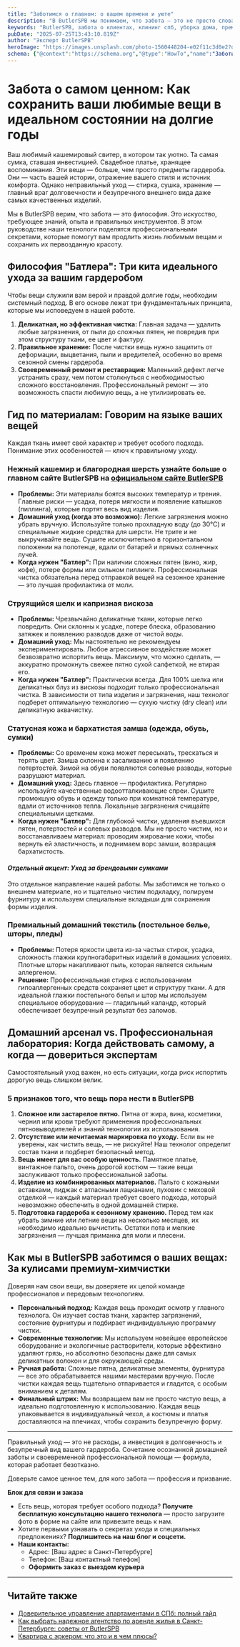 ```yaml
---
title: "Заботимся о главном: о вашем времени и уюте"
description: "В ButlerSPB мы понимаем, что забота — это не просто слова. Это безупречный сервис, внимание к деталям и освобождение вашего времени для самого главного. Доверьте нам уют."
keywords: "ButlerSPB, забота о клиентах, клининг спб, уборка дома, премиум сервис, уют в доме, консьерж сервис"
pubDate: "2025-07-25T13:43:10.819Z"
author: "Эксперт ButlerSPB"
heroImage: "https://images.unsplash.com/photo-1560448204-e02f11c3d0e2?q=80&w=2070&auto=format&fit=crop"
schema: {"@context":"https://schema.org","@type":"HowTo","name":"Заботимся о главном: о вашем времени и уюте","description":"В ButlerSPB мы понимаем, что забота — это не просто слова. Это безупречный сервис, внимание к деталям и освобождение вашего времени для самого главного. Доверьте нам уют.","image":{"@type":"ImageObject","url":"https://images.unsplash.com/photo-1560448204-e02f11c3d0e2?q=80&w=2070&auto=format&fit=crop"},"aggregateRating":{"@type":"AggregateRating","ratingValue":"4.9","reviewCount":733,"bestRating":"5","worstRating":"1"},"publisher":{"@type":"Organization","name":"Блог ButlerSPB","logo":{"@type":"ImageObject","url":"https://butlerspb-blog.netlify.app/favicon.ico"}},"mainEntityOfPage":{"@type":"WebPage","@id":"https://butlerspb-blog.netlify.app/blog/zabotimsya-o/"}}
---
```

# Забота о самом ценном: Как сохранить ваши любимые вещи в идеальном состоянии на долгие годы

Ваш любимый кашемировый свитер, в котором так уютно. Та самая сумка, ставшая инвестицией. Свадебное платье, хранящее воспоминания. Эти вещи — больше, чем просто предметы гардероба. Они — часть вашей истории, отражение вашего стиля и источник комфорта. Однако неправильный уход — стирка, сушка, хранение — главный враг долговечности и безупречного внешнего вида даже самых качественных изделий.

Мы в ButlerSPB верим, что забота — это философия. Это искусство, требующее знаний, опыта и правильных инструментов. В этом руководстве наши технологи поделятся профессиональными секретами, которые помогут вам продлить жизнь любимым вещам и сохранить их первозданную красоту.

## Философия "Батлера": Три кита идеального ухода за вашим гардеробом

Чтобы вещи служили вам верой и правдой долгие годы, необходим системный подход. В его основе лежат три фундаментальных принципа, которые мы исповедуем в нашей работе.

1.  **Деликатная, но эффективная чистка:** Главная задача — удалить любые загрязнения, от пыли до сложных пятен, не повредив при этом структуру ткани, ее цвет и фактуру.
2.  **Правильное хранение:** После чистки вещь нужно защитить от деформации, выцветания, пыли и вредителей, особенно во время сезонной смены гардероба.
3.  **Своевременный ремонт и реставрация:** Маленький дефект легче устранить сразу, чем потом столкнуться с необходимостью сложного восстановления. Профессиональный ремонт — это возможность спасти любимую вещь, а не утилизировать ее.

## Гид по материалам: Говорим на языке ваших вещей

Каждая ткань имеет свой характер и требует особого подхода. Понимание этих особенностей — ключ к правильному уходу.

### Нежный кашемир и благородная шерсть узнайте больше о главном сайте ButlerSPB на <a href="https://butlerspb.ru" target="_blank" rel="nofollow">официальном сайте ButlerSPB</a>

*   **Проблемы:** Эти материалы боятся высоких температур и трения. Главные риски — усадка, потеря мягкости и появление катышков (пиллинга), которые портят весь вид изделия.
*   **Домашний уход (когда это возможно):** Легкие загрязнения можно убрать вручную. Используйте только прохладную воду (до 30°C) и специальные жидкие средства для шерсти. Не трите и не выкручивайте вещь. Сушите исключительно в горизонтальном положении на полотенце, вдали от батарей и прямых солнечных лучей.
*   **Когда нужен "Батлер":** При наличии сложных пятен (вино, жир, кофе), потере формы или сильном пиллинге. Профессиональная чистка обязательна перед отправкой вещей на сезонное хранение — это лучшая профилактика от моли.

### Струящийся шелк и капризная вискоза

*   **Проблемы:** Чрезвычайно деликатные ткани, которые легко повредить. Они склонны к усадке, потере блеска, образованию затяжек и появлению разводов даже от чистой воды.
*   **Домашний уход:** Мы настоятельно не рекомендуем экспериментировать. Любое агрессивное воздействие может безвозвратно испортить вещь. Максимум, что можно сделать, — аккуратно промокнуть свежее пятно сухой салфеткой, не втирая его.
*   **Когда нужен "Батлер":** Практически всегда. Для 100% шелка или деликатных блуз из вискозы подходит только профессиональная чистка. В зависимости от типа изделия и загрязнения, наш технолог подберет оптимальную технологию — сухую чистку (dry clean) или деликатную аквачистку.

### Статусная кожа и бархатистая замша (одежда, обувь, сумки)

*   **Проблемы:** Со временем кожа может пересыхать, трескаться и терять цвет. Замша склонна к засаливанию и появлению потертостей. Зимой на обуви появляются солевые разводы, которые разрушают материал.
*   **Домашний уход:** Здесь главное — профилактика. Регулярно используйте качественные водоотталкивающие спреи. Сушите промокшую обувь и одежду только при комнатной температуре, вдали от источников тепла. Локальные загрязнения счищайте специальными щетками.
*   **Когда нужен "Батлер":** Для глубокой чистки, удаления въевшихся пятен, потертостей и солевых разводов. Мы не просто чистим, но и восстанавливаем материал: проводим жирование кожи, чтобы вернуть ей эластичность, и поднимаем ворс замши, возвращая бархатистость.

#### *Отдельный акцент: Уход за брендовыми сумками*
Это отдельное направление нашей работы. Мы заботимся не только о внешнем материале, но и тщательно чистим подкладку, полируем фурнитуру и используем специальные вкладыши для сохранения формы изделия.

### Премиальный домашний текстиль (постельное белье, шторы, пледы)

*   **Проблемы:** Потеря яркости цвета из-за частых стирок, усадка, сложность глажки крупногабаритных изделий в домашних условиях. Плотные шторы накапливают пыль, которая является сильным аллергеном.
*   **Решение:** Профессиональная стирка с использованием гипоаллергенных средств сохраняет цвет и структуру ткани. А для идеальной глажки постельного белья и штор мы используем специальное оборудование — гладильный каландр, который обеспечивает безупречный результат без заломов.

## Домашний арсенал vs. Профессиональная лаборатория: Когда действовать самому, а когда — довериться экспертам

Самостоятельный уход важен, но есть ситуации, когда риск испортить дорогую вещь слишком велик.

### 5 признаков того, что вещь пора нести в ButlerSPB

1.  **Сложное или застарелое пятно.** Пятна от жира, вина, косметики, чернил или крови требуют применения профессиональных пятновыводителей и знаний технологии их использования.
2.  **Отсутствие или нечитаемая маркировка по уходу.** Если вы не уверены, как чистить вещь, — не рискуйте! Наш технолог определит состав ткани и подберет безопасный метод.
3.  **Вещь имеет для вас особую ценность.** Памятное платье, винтажное пальто, очень дорогой костюм — такие вещи заслуживают только профессиональной заботы.
4.  **Изделие из комбинированных материалов.** Пальто с кожаными вставками, пиджак с атласными лацканами, пуховик с меховой отделкой — каждый материал требует своего подхода, который невозможно обеспечить в одной домашней стирке.
5.  **Подготовка гардероба к сезонному хранению.** Перед тем как убрать зимние или летние вещи на несколько месяцев, их необходимо идеально вычистить. Остатки пота и мелкие загрязнения — лучшая приманка для моли и плесени.

## Как мы в ButlerSPB заботимся о ваших вещах: За кулисами премиум-химчистки

Доверяя нам свои вещи, вы доверяете их целой команде профессионалов и передовым технологиям.

*   **Персональный подход:** Каждая вещь проходит осмотр у главного технолога. Он изучает состав ткани, характер загрязнений, состояние фурнитуры и подбирает индивидуальную программу чистки.
*   **Современные технологии:** Мы используем новейшее европейское оборудование и экологичные растворители, которые эффективно удаляют грязь, но абсолютно безопасны даже для самых деликатных волокон и для окружающей среды.
*   **Ручная работа:** Сложные пятна, деликатные элементы, фурнитура — все это обрабатывается нашими мастерами вручную. После чистки каждая вещь тщательно отпаривается и гладится, с особым вниманием к деталям.
*   **Финальный штрих:** Мы возвращаем вам не просто чистую вещь, а идеально подготовленную к использованию. Каждая вещь упаковывается в индивидуальный чехол, а костюмы и платья доставляются на плечиках, чтобы сохранить безупречную форму.

***

Правильный уход — это не расходы, а инвестиция в долговечность и безупречный вид вашего гардероба. Сочетание осознанной домашней заботы и своевременной профессиональной помощи — формула, которая работает безотказно.

Доверьте самое ценное тем, для кого забота — профессия и призвание.

**Блок для связи и заказа**

*   Есть вещь, которая требует особого подхода? **Получите бесплатную консультацию нашего технолога** — просто загрузите фото в форме на сайте или привезите вещь к нам.
*   Хотите первыми узнавать о секретах ухода и специальных предложениях? **Подпишитесь на наш блог и соцсети.**
*   **Наши контакты:**
    *   Адрес: [Ваш адрес в Санкт-Петербурге]
    *   Телефон: [Ваш контактный телефон]
    *   **Оформить заказ с выездом курьера**

---

## Читайте также

*   [Доверительное управление апартаментами в СПб: полный гайд](/blog/doveritelnoe-upravlenie-apartamentami-v-sankt-peterburge/)
*   [Как выбрать надежное агентство по аренде жилья в Санкт-Петербурге: советы от ButlerSPB](/blog/agentstvo-po-arende-zhilya-v-sankt-peterburge/)
*   [Квартира с эркером: что это и в чем плюсы?](/blog/chto-takoe-kvartira-s-erkerom/)

